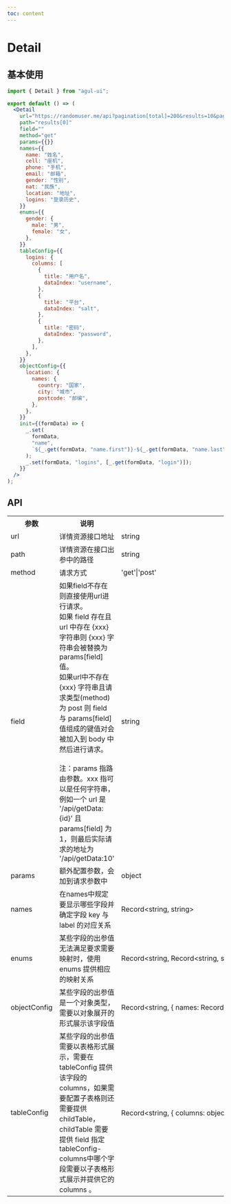 ```yaml
---
toc: content
---
```


# Detail

## 基本使用

```jsx
import { Detail } from "agul-ui";

export default () => (
  <Detail
    url="https://randomuser.me/api?pagination[total]=200&results=10&pageSize=8&pageNumber=1"
    path="results[0]"
    field=""
    method="get"
    params={{}}
    names={{
      name: "姓名",
      cell: "座机",
      phone: "手机",
      email: "邮箱",
      gender: "性别",
      nat: "民族",
      location: "地址",
      logins: "登录历史",
    }}
    enums={{
      gender: {
        male: "男",
        female: "女",
      },
    }}
    tableConfig={{
      logins: {
        columns: [
          {
            title: "用户名",
            dataIndex: "username",
          },
          {
            title: "平台",
            dataIndex: "salt",
          },
          {
            title: "密码",
            dataIndex: "password",
          },
        ],
      },
    }}
    objectConfig={{
      location: {
        names: {
          country: "国家",
          city: "城市",
          postcode: "邮编",
        },
      },
    }}
    init={(formData) => {
      _.set(
        formData,
        "name",
        `${_.get(formData, "name.first")}·${_.get(formData, "name.last")}`
      );
      _.set(formData, "logins", [_.get(formData, "login")]);
    }}
  />
);
```

## API

<table>
  <tr>
    <th>参数</th>
    <th>说明</th>
    <th>类型</th>
    <th><div style="white-space:nowrap;">默认值</div></th>
  </tr>
  <tr>
    <td>url</td>
    <td>详情资源接口地址</td>
    <td>string</td>
    <td>-</td>
  </tr>
  <tr>
    <td>path</td>
    <td>详情资源在接口出参中的路径</td>
   <td>string</td>
    <td>-</td>
  </tr>
  <tr>
    <td>method</td>
    <td>请求方式</td>
    <td>'get'|'post'</td>
    <td>'get'</td>
  </tr>
  <tr>
    <td>field</td>
    <td>
      如果field不存在则直接使用url进行请求。</br>如果 field 存在且 url 中存在 {xxx} 字符串则 {xxx} 字符串会被替换为 params[field] 值。</br>如果url中不存在 {xxx} 字符串且请求类型(method)为 post 则 field 与 params[field] 值组成的键值对会被加入到 body 中然后进行请求。</br></br>
      注：params 指路由参数。xxx 指可以是任何字符串，例如一个 url 是 '/api/getData:{id}' 且 params[field] 为 1，则最后实际请求的地址为 '/api/getData:10'
    </td>
    <td>string</td>
    <td>-</td>
  </tr>
  <tr>
    <td><div style="white-space:nowrap;">params</div></td>
    <td>额外配置参数，会加到请求参数中</td>
    <td>object</td>
    <td>-</td>
  </tr>
  <tr>
    <td>names</td>
    <td>在names中规定要显示哪些字段并确定字段 key 与 label 的对应关系</td>
    <td>Record&lt;string, string&gt;</td>
    <td>-</td>
  </tr>
  <tr>
    <td>enums</td>
    <td>某些字段的出参值无法满足要求需要映射时，使用 enums 提供相应的映射关系</td>
    <td>Record&lt;string, Record&lt;string, string&gt;&gt;</td>
    <td>-</td>
  </tr>
  <tr>
    <td><div style="white-space:nowrap;">objectConfig</div></td>
    <td>某些字段的出参值是一个对象类型，需要以对象展开的形式展示该字段值</td>
    <td><div style="white-space:nowrap;">Record&lt;string, { names: Record&lt;string, ReactNode&gt;,enums?: Record&lt;string, ReactNode&gt;tableConfig?:tableConfig }&gt;</div></td>
    <td>-</td>
  </tr>
  <tr>
    <td><div style="white-space:nowrap;">tableConfig</div></td>
    <td>某些字段的出参值需要以表格形式展示，需要在 tableConfig 提供该字段的 columns，如果需要配置子表格则还需要提供 childTable， childTable 需要提供 field 指定 tableConfig-columns中哪个字段需要以子表格形式展示并提供它的 columns 。</td>
    <td>Record&lt;string, { columns: object[], childTable?: { field: string, columns：object[]} }&gt;</td>
    <td>-</td>
  </tr>
  
</table>
